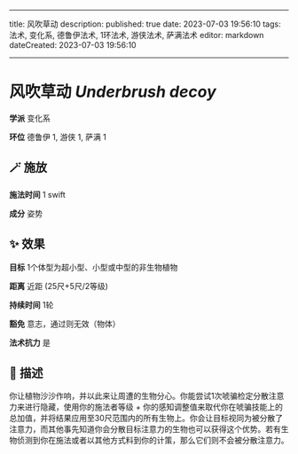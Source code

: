 
---
title: 风吹草动
description: 
published: true
date: 2023-07-03 19:56:10
tags: 法术, 变化系, 德鲁伊法术, 1环法术, 游侠法术, 萨满法术
editor: markdown
dateCreated: 2023-07-03 19:56:10

---

# **风吹草动** *Underbrush decoy*

**学派** 变化系 

**环位** 德鲁伊 1, 游侠 1, 萨满 1

## 🪄 施放

**施法时间** 1 swift

**成分** 姿势

## ✨ 效果 

**目标** 1个体型为超小型、小型或中型的非生物植物 

**距离** 近距 (25尺+5尺/2等级)  

**持续时间** 1轮 

**豁免** 意志，通过则无效（物体）

**法术抗力** 是

## 📖 描述

你让植物沙沙作响，并以此来让周遭的生物分心。你能尝试1次唬骗检定分散注意力来进行隐藏，使用你的施法者等级 + 你的感知调整值来取代你在唬骗技能上的总加值，并将结果应用至30尺范围内的所有生物上。你会让目标视同为被分散了注意力，而其他事先知道你会分散目标注意力的生物也可以获得这个优势。若有生物侦测到你在施法或者以其他方式料到你的计策，那么它们则不会被分散注意力。
    